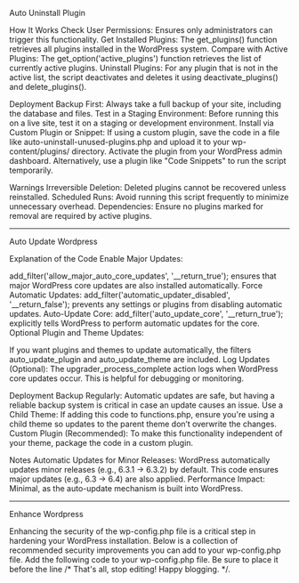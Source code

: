 Auto Uninstall Plugin

How It Works
Check User Permissions: Ensures only administrators can trigger this functionality.
Get Installed Plugins: The get_plugins() function retrieves all plugins installed in the WordPress system.
Compare with Active Plugins: The get_option('active_plugins') function retrieves the list of currently active plugins.
Uninstall Plugins: For any plugin that is not in the active list, the script deactivates and deletes it using deactivate_plugins() and delete_plugins().

Deployment
Backup First: Always take a full backup of your site, including the database and files.
Test in a Staging Environment: Before running this on a live site, test it on a staging or development environment.
Install via Custom Plugin or Snippet:
If using a custom plugin, save the code in a file like auto-uninstall-unused-plugins.php and upload it to your wp-content/plugins/ directory.
Activate the plugin from your WordPress admin dashboard.
Alternatively, use a plugin like "Code Snippets" to run the script temporarily.

Warnings
Irreversible Deletion: Deleted plugins cannot be recovered unless reinstalled.
Scheduled Runs: Avoid running this script frequently to minimize unnecessary overhead.
Dependencies: Ensure no plugins marked for removal are required by active plugins.
_______________________________________________________________________________________________________________________________________________________________

Auto Update Wordpress

Explanation of the Code
Enable Major Updates:

add_filter('allow_major_auto_core_updates', '__return_true'); ensures that major WordPress core updates are also installed automatically.
Force Automatic Updates:
add_filter('automatic_updater_disabled', '__return_false'); prevents any settings or plugins from disabling automatic updates.
Auto-Update Core:
add_filter('auto_update_core', '__return_true'); explicitly tells WordPress to perform automatic updates for the core.
Optional Plugin and Theme Updates:

If you want plugins and themes to update automatically, the filters auto_update_plugin and auto_update_theme are included.
Log Updates (Optional):
The upgrader_process_complete action logs when WordPress core updates occur. This is helpful for debugging or monitoring.

Deployment
Backup Regularly: Automatic updates are safe, but having a reliable backup system is critical in case an update causes an issue.
Use a Child Theme: If adding this code to functions.php, ensure you're using a child theme so updates to the parent theme don’t overwrite the changes.
Custom Plugin (Recommended): To make this functionality independent of your theme, package the code in a custom plugin.

Notes
Automatic Updates for Minor Releases: WordPress automatically updates minor releases (e.g., 6.3.1 → 6.3.2) by default. This code ensures major updates (e.g., 6.3 → 6.4) are also applied.
Performance Impact: Minimal, as the auto-update mechanism is built into WordPress.
___________________________________________________________________________________________________________________________________________________________________________________________

Enhance Wordpress

Enhancing the security of the wp-config.php file is a critical step in hardening your WordPress installation. Below is a collection of recommended security improvements you can add to your wp-config.php file.
Add the following code to your wp-config.php file. Be sure to place it before the line /* That's all, stop editing! Happy blogging. */.

